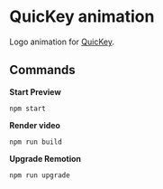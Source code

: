 # QuicKey animation

Logo animation for [QuicKey](https://github.com/fwextensions/QuicKey).

## Commands

**Start Preview**

```console
npm start
```

**Render video**

```console
npm run build
```

**Upgrade Remotion**

```console
npm run upgrade
```
